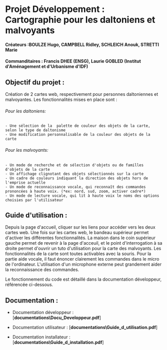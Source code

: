 # Projet Développement : Cartographie pour les daltoniens et malvoyants

#### Créateurs :BOULZE Hugo, CAMPBELL Ridley, SCHLEICH Anouk, STRETTI Marie
#### Commanditaires : Francis DHEE (ENSG), Laurie GOBLED (Institut d'Aménagement et d'Urbanisme d'IDF)


## Objectif du projet : 
  Création de 2 cartes web, respectivement pour personnes daltoniennes et malvoyantes.
  Les fonctionnalités mises en place sont :
  ###### Pour les daltoniens: 
    - Une sélection de la  palette de couleur des objets de la carte, selon le type de daltonisme 
    - Une modification personnalisable de la couleur des objets de la carte
    
  ###### Pour les malvoyants: 
    - Un mode de recherche et de sélection d'objets ou de familles d'objets de la carte
    - Un affichage clignotant des objets sélectionnés sur la carte
    - Un cadre de couleurs indiquant la direction des objets hors de l'emprise actuelle
    - Un mode de reconnaissance vocale, qui reconnaît des commandes prononcées à haute voix. (*ex: nord, sud, zoom, activer cadre*) 
    - Un mode de lecture vocale, qui lit à haute voix le noms des options choisies par l'utilisateur
   
    
## Guide d'utilisation : 

 Depuis la page d'accueil, cliquer sur les liens pour accéder vers les deux cartes web. 
 Une fois sur les cartes web, le bandeau supérieur permet d'activer les différentes fonctionnalités. La maison dans le coin supérieur gauche permet de revenir à la page d'acceuil, et le point d'interrogation à sa droite permet d'ouvrir un tuto d'utilisation pour la carte des malvoyants.
 Les fonctionnalités de la carte sont toutes activables avec la souris. Pour la partie aide vocale, il faut énoncer clairement les commandes dans le micro de l'ordinateur. L'utilisation d'un microphone externe peut grandement aider la reconnaissance des commandes.
 
 Le fonctionnement du code est détaillé dans la documentation développeur, référencée ci-dessous.

## Documentation : 
 - Documentation développeur : [**documentations\Docu_Developpeur.pdf**]
 
 - Documentation utilisateur : [**documentations\Guide_d_utilisation.pdf**]
 
 - Documentation installateur : [**documentations\Guide_d_installation.pdf**]
